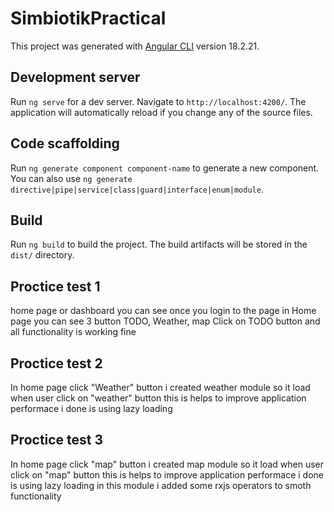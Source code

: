 # SimbiotikPractical

This project was generated with [Angular CLI](https://github.com/angular/angular-cli) version 18.2.21.

## Development server

Run `ng serve` for a dev server. Navigate to `http://localhost:4200/`. The application will automatically reload if you change any of the source files.

## Code scaffolding

Run `ng generate component component-name` to generate a new component. You can also use `ng generate directive|pipe|service|class|guard|interface|enum|module`.

## Build

Run `ng build` to build the project. The build artifacts will be stored in the `dist/` directory.

## Proctice test 1
home page or dashboard you can see once you login to the page
in Home page you can see 3 button TODO, Weather, map
Click on TODO button and all functionality is working fine

## Proctice test 2
In home page click "Weather" button
i created weather module so it load when user click on "weather" button
this is helps to improve application performace 
i done is using lazy loading

## Proctice test 3
In home page click "map" button
i created map module so it load when user click on "map" button
this is helps to improve application performace 
i done is using lazy loading
in this module i added some rxjs operators to smoth functionality
